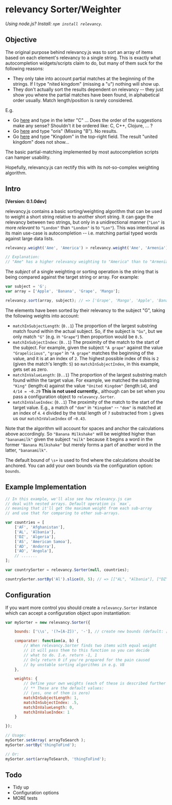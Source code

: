 # relevancy Sorter/Weighter

*Using node.js? Install: `npm install relevancy`.*

## Objective

The original purpose behind relevancy.js was to sort an array of items based on each element's relevancy to a single string. This is exactly what autocompletion widgets/scripts claim to do, but many of them suck for the following reasons:

 * They only take into account partial matches at the beginning of the strings. If I type "nited kingdom" (missing a "u") nothing will show up.
 * They don't actually sort the results dependent on relevancy -- they just show you where the partial matches have been found, in alphabetical order usually. Match length/position is rarely considered.

E.g.

 * Go [here](http://jqueryui.com/demos/autocomplete/) and type in the letter "C" ... Does the order of the suggestions make any sense? Shouldn't it be ordered like: C, C++, Clojure, ... ?
 * Go [here](http://www.vonloesch.de/node/18) and type "oris" (Missing "B"). No results.
 * Go [here](http://dhtmlx.com/docs/products/dhtmlxCombo/index.shtml) and type "Kingdom" in the top-right field. The result "united kingdom" does not show...

The basic partial-matching implemented by most autocompletion scripts can hamper usability.

Hopefully, relevancy.js can rectify this with its not-so-complex weighting algorithm.

## Intro

**[Version: 0.1.0dev]**

relevancy.js contains a basic sorting/weighting algorithm that can be used to weight a short string relative to another short string. It can gage the relevancy between two strings, but only in a unidirectional manner (`"Lon"` is more *relevant* to `"London"` than `"London"` is to `"Lon"`). This was intentional as its main use-case is autocompletion -- i.e. matching partial typed words against large data lists.

```javascript
relevancy.weight('Ame', 'America') > relevancy.weight('Ame', 'Armenia'); // => true

// Explanation:
// "Ame" has a higher relevancy weighting to "America" than to "Armenia"
```

The *subject* of a single weighting or sorting operation is the string that is being compared against the target string or array. For example:

```javascript
var subject = 'G';
var array = ['Apple', 'Banana', 'Grape', 'Mango'];

relevancy.sort(array, subject); // => ['Grape', 'Mango', 'Apple', 'Banana']
```

The elements have been sorted by their relevancy to the subject "G", taking the following weights into account:

 * `matchInSubjectLength`: (`0..1`) The proportion of the largest substring match found within the actual subject. So, if the subject is `"Gu"`, but we only match `"G"` (e.g. in `"Grape"`) then proportion would be `0.5`.
 * `matchInSubjectIndex`: (`0..1`) The proximity of the match to the start of the subject. For example, given the subject `"A grape"` against the value `"Grapelicious"`, `"grape"` in `"A grape"` matches the beginning of the value, and it is at an index of `2`. The highest possible index of this is `2` (given the match's length: `5`) so `matchInSubjectIndex`, in this example, gets set as zero.
 * `matchInValueLength`: (`0..1`) The proportion of the largest substring match found within the target value. For example, we matched the substring `"King"` (length:`4`) against the value `"United Kingdom"` (length:`14`), and `4/14 = ~0.29` **This is not used currently.**, although can be set when you pass a configuration object to `relevancy.Sorter`.
 * `matchInValueIndex`: (`0..1`) The proximity of the match to the start of the target value. E.g., a match of `"dom"` in `"Kingdom"` -- `"dom"` is matched at an index of `4`. `4` divided by the total length of `7` substracted from `1` gives us our `matchInValueIndex` of `~0.43`.

Note that the algorithm will account for spaces and anchor the calculations above accordingly. So `"Banana Milkshake"` will be weighted higher than `"bananamilk"` given the subject `"milk"` because it begins a word in the former `"Banana Milkshake"` but merely forms a part of another word in the latter, `"bananamilk"`.

The default bound of `\s+` is used to find where the calculations should be anchored. You can add your own bounds via the configuration option: `bounds`.

## Example Implementation

```javascript
// In this example, we'll also see how relevancy.js can
// deal with nested arrays. Default operation is `max`,
// meaning that it'll get the maximum weight from each sub-array
// and use that for comparing to other sub-arrays.

var countries = [
	['AF', 'Afghanistan'],
	['AL', 'Albania'],
	['DZ', 'Algeria'],
	['AS', 'American Samoa'],
	['AD', 'Andorra'],
	['AO', 'Angola'],
	// .......
];

var countrySorter = relevancy.Sorter(null, countries);

countrySorter.sortBy('Al').slice(0, 5); // => [["AL", "Albania"], ["DZ", "Algeria"]...]
```

## Configuration

If you want more control you should create a `relevancy.Sorter` instance which can accept a configuration object upon instantiation:

```javascript
var mySorter = new relevancy.Sorter({

	bounds: ['\\s', '(?=[A-Z])', '-'], // create new bounds (default: ['\\s'])

	comparator: function(a, b) {
		// When relevancy.Sorter finds two items with equal weight
		// it will pass them to this function so you can decide 
		// what to do. I.e. return -1, 1
		// Only return 0 if you're prepared for the pain caused 
		// by unstable sorting algorithms in e.g. V8
	},

	weights: {
		// Define your own weights (each of these is described further up)
		// ** These are the default values:
		// (yes, one of them is zero)
		matchInSubjectLength: 1,
		matchInSubjectIndex: .5,
		matchInValueLength: 0,
		matchInValueIndex: 1
	}

});

// Usage:
mySorter.setArray( arrayToSearch );
mySorter.sortBy('thingToFind');

// Or:
mySorter.sort(arrayToSearch, 'thingToFind');
```

## Todo

 * Tidy up
 * Configuration options
 * MORE tests